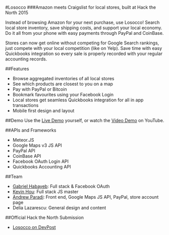 #Losocco 
###Amazon meets Craigslist for local stores, built at Hack the North 2015

Instead of browsing Amazon for your next purchase, use Losocco! Search local store inventory, save shipping costs, and support your local economy. Do it all from your phone with easy payments through PayPal and CoinBase. 

Stores can now get online without competing for Google Search rankings, just compete with your local competition (like on Yelp). Save time with easy Quickbooks integration so every sale is properly recorded with your regular accounting records.

##Features
- Browse aggregated inventories of all local stores 
- See which products are closest to you on a map
- Pay with PayPal or Bitcoin
- Bookmark favourites using your Facebook Login
- Local stores get seamless Quickbooks integration for all in app transactions
- Mobile first design and layout

##Demo
Use the [Live Demo](http://losocco.meteor.com/) yourself, or watch the [Video Demo](https://youtu.be/a3-RnvmDsZ8) on YouTube.

##APIs and Frameworks
- Meteor.JS
- Google Maps v3 JS API
- PayPal API
- CoinBase API
- Facebook OAuth Login API
- Quickbooks Accounting API

##Team
- [Gabriel Habayeb](https://github.com/gabehab): Full stack & Facebook OAuth
- [Kevin Hou](https://github.com/kevhou): Full stack JS master
- [Andrew Paradi](https://github.com/andrewparadi): Front end, Google Maps JS API, PayPal, store account page
- Delia Lazarescu: General design and content

##Official Hack the North Submission
- [Losocco on DevPost](http://devpost.com/software/losocco)
